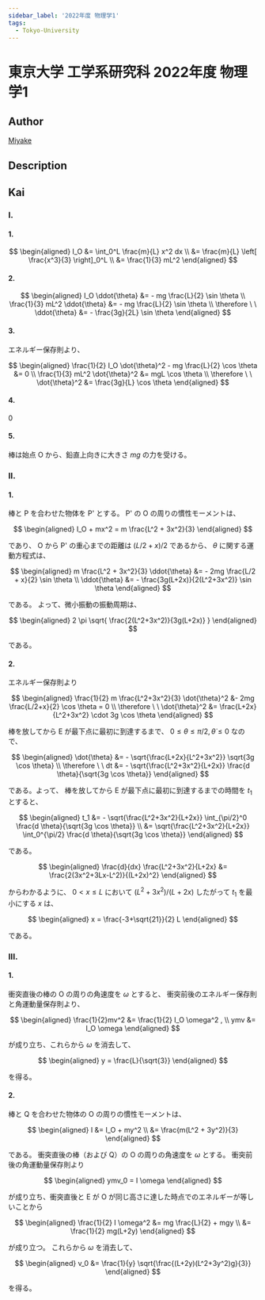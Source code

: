 ```yaml
---
sidebar_label: '2022年度 物理学1'
tags:
  - Tokyo-University
---
```


# 東京大学 工学系研究科 2022年度 物理学1

## **Author**
[Miyake](https://miyake.github.io/exams/index.html)

## **Description**

## **Kai**
### I.
#### 1.

$$
\begin{aligned}
I_O
&= \int_0^L \frac{m}{L} x^2 dx
\\
&= \frac{m}{L} \left[ \frac{x^3}{3} \right]_0^L
\\
&= \frac{1}{3} mL^2
\end{aligned}
$$

#### 2.

$$
\begin{aligned}
I_O \ddot{\theta} &= - mg \frac{L}{2} \sin \theta
\\
\frac{1}{3} mL^2 \ddot{\theta} &= - mg \frac{L}{2} \sin \theta
\\
\therefore \ \ 
\ddot{\theta} &= - \frac{3g}{2L} \sin \theta
\end{aligned}
$$

#### 3.
エネルギー保存則より、

$$
\begin{aligned}
\frac{1}{2} I_O \dot{\theta}^2 - mg \frac{L}{2} \cos \theta &= 0
\\
\frac{1}{3} mL^2 \dot{\theta}^2 &= mgL \cos \theta
\\
\therefore \ \ 
\dot{\theta}^2 &= \frac{3g}{L} \cos \theta
\end{aligned}
$$

#### 4.
$0$

#### 5.
棒は始点 O から、鉛直上向きに大きさ $mg$ の力を受ける。

### II.
#### 1.
棒と P を合わせた物体を P' とする。
P' の O の周りの慣性モーメントは、

$$
\begin{aligned}
I_O + mx^2
= m \frac{L^2 + 3x^2}{3}
\end{aligned}
$$

であり、 O から P' の重心までの距離は $(L/2+x)/2$ であるから、
$\theta$ に関する運動方程式は、

$$
\begin{aligned}
m \frac{L^2 + 3x^2}{3} \ddot{\theta} &= - 2mg \frac{L/2 + x}{2} \sin \theta
\\
\ddot{\theta} &= - \frac{3g(L+2x)}{2(L^2+3x^2)} \sin \theta
\end{aligned}
$$

である。
よって、微小振動の振動周期は、

$$
\begin{aligned}
2 \pi \sqrt{ \frac{2(L^2+3x^2)}{3g(L+2x)} }
\end{aligned}
$$

である。

#### 2.
エネルギー保存則より

$$
\begin{aligned}
\frac{1}{2} m \frac{L^2+3x^2}{3} \dot{\theta}^2 &- 2mg \frac{L/2+x}{2} \cos \theta = 0
\\
\therefore \ \ 
\dot{\theta}^2 &= \frac{L+2x}{L^2+3x^2} \cdot 3g \cos \theta
\end{aligned}
$$

棒を放してから E が最下点に最初に到達するまで、
$0 \leq \theta \leq \pi/2, \dot{\theta} \leq 0$ なので、

$$
\begin{aligned}
\dot{\theta} &= - \sqrt{\frac{L+2x}{L^2+3x^2}} \sqrt{3g \cos \theta}
\\
\therefore \ \ 
dt &= - \sqrt{\frac{L^2+3x^2}{L+2x}} \frac{d \theta}{\sqrt{3g \cos \theta}}
\end{aligned}
$$

である。よって、
棒を放してから E が最下点に最初に到達するまでの時間を $t_1$ とすると、

$$
\begin{aligned}
t_1
&= - \sqrt{\frac{L^2+3x^2}{L+2x}}
\int_{\pi/2}^0 \frac{d \theta}{\sqrt{3g \cos \theta}}
\\
&= \sqrt{\frac{L^2+3x^2}{L+2x}}
\int_0^{\pi/2} \frac{d \theta}{\sqrt{3g \cos \theta}}
\end{aligned}
$$

である。

$$
\begin{aligned}
\frac{d}{dx} \frac{L^2+3x^2}{L+2x}
&= \frac{2(3x^2+3Lx-L^2)}{(L+2x)^2}
\end{aligned}
$$

からわかるように、 $0 \lt x \leq L$ において
$(L^2+3x^2)/(L+2x)$ したがって $t_1$ を最小にする $x$ は、

$$
\begin{aligned}
x = \frac{-3+\sqrt{21}}{2} L
\end{aligned}
$$

である。

### III.
#### 1.
衝突直後の棒の O の周りの角速度を $\omega$ とすると、
衝突前後のエネルギー保存則と角運動量保存則より、

$$
\begin{aligned}
\frac{1}{2}mv^2 &= \frac{1}{2} I_O \omega^2 ,
\\
ymv &= I_O \omega
\end{aligned}
$$

が成り立ち、これらから $\omega$ を消去して、

$$
\begin{aligned}
y = \frac{L}{\sqrt{3}}
\end{aligned}
$$

を得る。

#### 2.
棒と Q を合わせた物体の O の周りの慣性モーメントは、

$$
\begin{aligned}
I
&= I_O + my^2
\\
&= \frac{m(L^2 + 3y^2)}{3}
\end{aligned}
$$

である。
衝突直後の棒（および Q）の O の周りの角速度を $\omega$ とする。
衝突前後の角運動量保存則より

$$
\begin{aligned}
ymv_0 = I \omega
\end{aligned}
$$

が成り立ち、衝突直後と E が O が同じ高さに達した時点でのエネルギーが等しいことから

$$
\begin{aligned}
\frac{1}{2} I \omega^2
&= mg \frac{L}{2} + mgy
\\
&= \frac{1}{2} mg(L+2y)
\end{aligned}
$$

が成り立つ。
これらから $\omega$ を消去して、

$$
\begin{aligned}
v_0
&= \frac{1}{y} \sqrt{\frac{(L+2y)(L^2+3y^2)g}{3}}
\end{aligned}
$$

を得る。